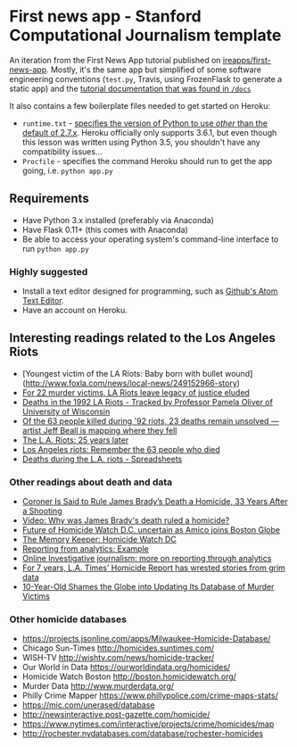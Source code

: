 # First news app - Stanford Computational Journalism template

An iteration from the First News App tutorial published on [ireapps/first-news-app](ireapps/first-news-app). Mostly, it's the same app but simplified of some software engineering conventions (`test.py`, Travis, using FrozenFlask to generate a static app) and the [tutorial documentation that was found in `/docs`](http://first-news-app.rtfd.org/)

It also contains a few boilerplate files needed to get started on Heroku:

- `runtime.txt` - [specifies the version of Python to use *other* than the default of 2.7.x](https://devcenter.heroku.com/articles/python-runtimes). Heroku officially only supports 3.6.1, but even though this lesson was written using Python 3.5, you shouldn't have any compatibility issues... 
- `Procfile` - specifies the command Heroku should run to get the app going, i.e. `python app.py`



## Requirements

- Have Python 3.x installed (preferably via Anaconda)
- Have Flask 0.11+ (this comes with Anaconda)
- Be able to access your operating system's command-line interface to run `python app.py`

### Highly suggested

- Install a text editor designed for programming, such as [Github's Atom Text Editor](https://atom.io/).
- Have an account on Heroku.



## Interesting readings related to the Los Angeles Riots

- [Youngest victim of the LA Riots: Baby born with bullet wound]
(http://www.foxla.com/news/local-news/249152966-story)
- [For 22 murder victims, LA Riots leave legacy of justice eluded](http://www.foxnews.com/us/2012/04/29/for-22-murder-victims-la-riots-leave-legacy-justice-eluded.html)
- [Deaths in the 1992 LA Riots - Tracked by Professor Pamela Oliver of University of Wisconsin](http://www.ssc.wisc.edu/~oliver/soc220/Lectures220/AfricanAmericans/LA%20Riot%201992%20Deaths.htm)
- [Of the 63 people killed during '92 riots, 23 deaths remain unsolved — artist Jeff Beall is mapping where they fell](http://www.latimes.com/entertainment/arts/miranda/la-et-cam-la-riots-jeff-beall-los-angeles-uprising-20170427-htmlstory.html)
- [The L.A. Riots: 25 years later](http://timelines.latimes.com/los-angeles-riots/)
- [Los Angeles riots: Remember the 63 people who died](http://latimesblogs.latimes.com/lanow/2012/04/los-angeles-riots-remember-the-63-people-who-died-.html)
- [Deaths during the L.A. riots - Spreadsheets](http://spreadsheets.latimes.com/la-riots-deaths/)


### Other readings about death and data

- [Coroner Is Said to Rule James Brady’s Death a Homicide, 33 Years After a Shooting](https://www.nytimes.com/2014/08/09/us/james-brady-s-death-ruled-a-homicide-police-say.html)
- [Video: Why was James Brady's death ruled a homicide?](http://www.latimes.com/nation/nationnow/81041387-132.html)
- [Future of Homicide Watch D.C. uncertain as Amico joins Boston Globe](https://www.poynter.org/2014/future-of-homicide-watch-d-c-uncertain-as-amico-joins-boston-globe/260868/)
- [The Memory Keeper: Homicide Watch DC](https://www.washingtonian.com/2012/02/10/the-memory-keeper-homicide-watch-dc/)
- [Reporting from analytics: Example](https://web.archive.org/web/20160331122250/http://lauraamico.tumblr.com/post/5196806316/reporting-from-analytics-example)
- [Online Investigative journalism: more on reporting through analytics](https://web.archive.org/web/20160406200406/https://lauraamico.tumblr.com/post/11316313807/online-investigative-journalism-more-on-reporting)
- [For 7 years, L.A. Times’ Homicide Report has wrested stories from grim data](https://www.poynter.org/2014/since-2007-l-a-times-homicide-report-has-wrested-stories-from-data/240349/)
- [10-Year-Old Shames the Globe into Updating Its Database of Murder Victims](http://www.bostonmagazine.com/news/blog/2015/01/09/10-year-old-shames-boston-globe-updating-database-murder-victims/)

### Other homicide databases

- https://projects.jsonline.com/apps/Milwaukee-Homicide-Database/
- Chicago Sun-Times http://homicides.suntimes.com/
- WISH-TV http://wishtv.com/news/homicide-tracker/
- Our World in Data https://ourworldindata.org/homicides/
- Homicide Watch Boston http://boston.homicidewatch.org/
- Murder Data http://www.murderdata.org/
- Philly Crime Mapper https://www.phillypolice.com/crime-maps-stats/
- https://mic.com/unerased/database
- http://newsinteractive.post-gazette.com/homicide/
- https://www.nytimes.com/interactive/projects/crime/homicides/map
- http://rochester.nydatabases.com/database/rochester-homicides
